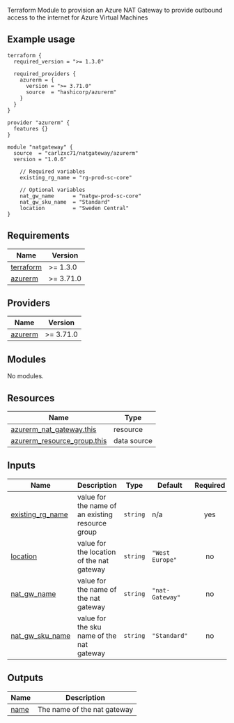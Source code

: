 Terraform Module to provision an Azure NAT Gateway to provide outbound access to the internet for Azure Virtual Machines

## Example usage
```hcl
terraform {
  required_version = ">= 1.3.0"

  required_providers {
    azurerm = {
      version = ">= 3.71.0"
      source  = "hashicorp/azurerm"
    }
  }
}

provider "azurerm" {
  features {}
}

module "natgateway" {
  source  = "carlzxc71/natgateway/azurerm"
  version = "1.0.6"

    // Required variables
    existing_rg_name = "rg-prod-sc-core"
    
    // Optional variables
    nat_gw_name      = "natgw-prod-sc-core"
    nat_gw_sku_name  = "Standard"
    location         = "Sweden Central"
}
```
<!-- BEGIN_TF_DOCS -->
## Requirements

| Name | Version |
|------|---------|
| <a name="requirement_terraform"></a> [terraform](#requirement\_terraform) | >= 1.3.0 |
| <a name="requirement_azurerm"></a> [azurerm](#requirement\_azurerm) | >= 3.71.0 |

## Providers

| Name | Version |
|------|---------|
| <a name="provider_azurerm"></a> [azurerm](#provider\_azurerm) | >= 3.71.0 |

## Modules

No modules.

## Resources

| Name | Type |
|------|------|
| [azurerm_nat_gateway.this](https://registry.terraform.io/providers/hashicorp/azurerm/latest/docs/resources/nat_gateway) | resource |
| [azurerm_resource_group.this](https://registry.terraform.io/providers/hashicorp/azurerm/latest/docs/data-sources/resource_group) | data source |

## Inputs

| Name | Description | Type | Default | Required |
|------|-------------|------|---------|:--------:|
| <a name="input_existing_rg_name"></a> [existing\_rg\_name](#input\_existing\_rg\_name) | value for the name of an existing resource group | `string` | n/a | yes |
| <a name="input_location"></a> [location](#input\_location) | value for the location of the nat gateway | `string` | `"West Europe"` | no |
| <a name="input_nat_gw_name"></a> [nat\_gw\_name](#input\_nat\_gw\_name) | value for the name of the nat gateway | `string` | `"nat-Gateway"` | no |
| <a name="input_nat_gw_sku_name"></a> [nat\_gw\_sku\_name](#input\_nat\_gw\_sku\_name) | value for the sku name of the nat gateway | `string` | `"Standard"` | no |

## Outputs

| Name | Description |
|------|-------------|
| <a name="output_name"></a> [name](#output\_name) | The name of the nat gateway |
<!-- END_TF_DOCS -->